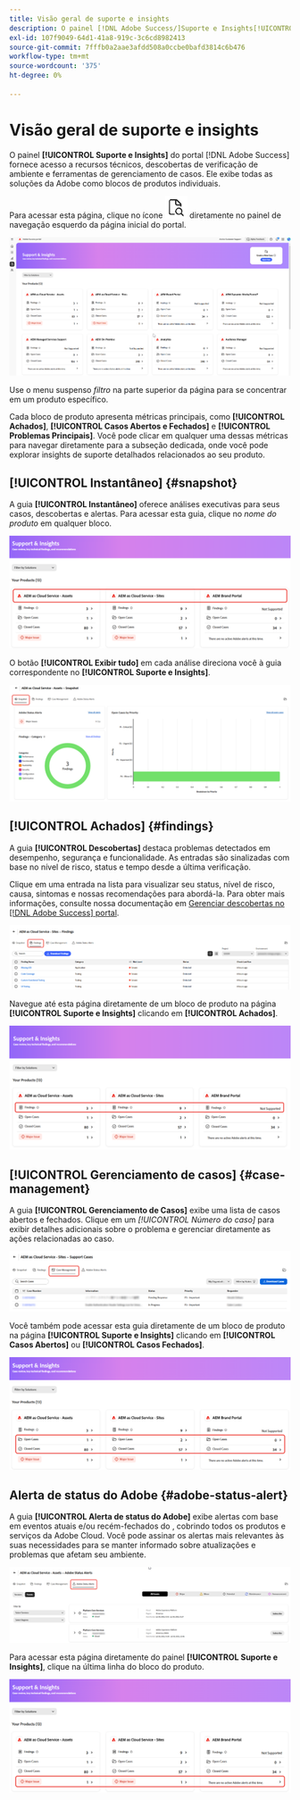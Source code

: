 ```yaml
---
title: Visão geral de suporte e insights
description: O painel [!DNL Adobe Success/]Suporte e Insights[!UICONTROL  do portal do /] fornece acesso a recursos técnicos, descobertas de verificação de ambiente e ferramentas de gerenciamento de casos.
exl-id: 107f9049-64d1-41a8-919c-3c6cd8982413
source-git-commit: 7fffb0a2aae3afdd508a0ccbe0bafd3814c6b476
workflow-type: tm+mt
source-wordcount: '375'
ht-degree: 0%

---
```


# Visão geral de suporte e insights

O painel **[!UICONTROL Suporte e Insights]** do portal [!DNL Adobe Success] fornece acesso a recursos técnicos, descobertas de verificação de ambiente e ferramentas de gerenciamento de casos. Ele exibe todas as soluções da Adobe como blocos de produtos individuais.

Para acessar esta página, clique no ícone ![support-and-insights-icon](/help/adobe-success-portal/assets/support-and-insight-icon.png) diretamente no painel de navegação esquerdo da página inicial do portal.

![página de aterrissagem de suporte e insights](/help/adobe-success-portal/assets/support-and-insights-landing-page.png)

Use o menu suspenso *filtro* na parte superior da página para se concentrar em um produto específico.

Cada bloco de produto apresenta métricas principais, como **[!UICONTROL Achados]**, **[!UICONTROL Casos Abertos e Fechados]** e **[!UICONTROL Problemas Principais]**. Você pode clicar em qualquer uma dessas métricas para navegar diretamente para a subseção dedicada, onde você pode explorar insights de suporte detalhados relacionados ao seu produto.

## [!UICONTROL Instantâneo] {#snapshot}

A guia **[!UICONTROL Instantâneo]** oferece análises executivas para seus casos, descobertas e alertas. Para acessar esta guia, clique no *nome do produto* em qualquer bloco.

![instantâneo do cartão de suporte e informações](/help/adobe-success-portal/assets/snapshot-from-support-insights-card.png)

O botão **[!UICONTROL Exibir tudo]** em cada análise direciona você à guia correspondente no **[!UICONTROL Suporte e Insights]**.

![guia-instantâneo](/help/adobe-success-portal/assets/snapshot-tab-support-and-insights.png)

## [!UICONTROL Achados] {#findings}

A guia **[!UICONTROL Descobertas]** destaca problemas detectados em desempenho, segurança e funcionalidade. As entradas são sinalizadas com base no nível de risco, status e tempo desde a última verificação.

Clique em uma entrada na lista para visualizar seu status, nível de risco, causa, sintomas e nossas recomendações para abordá-la. Para obter mais informações, consulte nossa documentação em [Gerenciar descobertas no [!DNL Adobe Success] portal](/help/adobe-success-portal/technical-persona/support-and-insights/manage-findings-adobe-success-portal.md).

![guia de descobertas](/help/adobe-success-portal/assets/findings-tab-support-and-insights.png)

Navegue até esta página diretamente de um bloco de produto na página **[!UICONTROL Suporte e Insights]** clicando em **[!UICONTROL Achados]**.

![achados-do-suporte-e-cartão-informações](/help/adobe-success-portal/assets/findings-from-support-and-insights-card.png)

## [!UICONTROL Gerenciamento de casos] {#case-management}

A guia **[!UICONTROL Gerenciamento de Casos]** exibe uma lista de casos abertos e fechados. Clique em um *[!UICONTROL Número do caso]* para exibir detalhes adicionais sobre o problema e gerenciar diretamente as ações relacionadas ao caso.

![guia-de-gerenciamento-de-casos](/help/adobe-success-portal/assets/case-management-tab-support-and-insights.png)

Você também pode acessar esta guia diretamente de um bloco de produto na página **[!UICONTROL Suporte e Insights]** clicando em **[!UICONTROL Casos Abertos]** ou **[!UICONTROL Casos Fechados]**.

![gerenciamento de casos de suporte e cartão de informações](/help/adobe-success-portal/assets/case-management-from-support-insights-card.png)

## Alerta de status do Adobe {#adobe-status-alert}

A guia **[!UICONTROL Alerta de status do Adobe]** exibe alertas com base em eventos atuais e/ou recém-fechados do , cobrindo todos os produtos e serviços da Adobe Cloud. Você pode assinar os alertas mais relevantes às suas necessidades para se manter informado sobre atualizações e problemas que afetam seu ambiente.

![guia de alerta de status da adobe](/help/adobe-success-portal/assets/status-alert-tab-support-and-insights.png)

Para acessar esta página diretamente do painel **[!UICONTROL Suporte e Insights]**, clique na última linha do bloco do produto.

![adobe-status-alert-support-and-insights-card](/help/adobe-success-portal/assets/status-alerts-from-support-insights-card.png)
